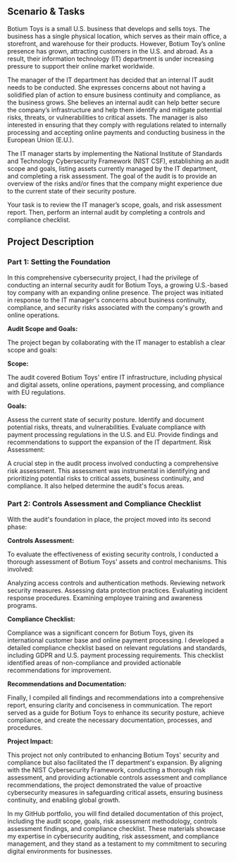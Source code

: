 ## Scenario & Tasks

Botium Toys is a small U.S. business that develops and sells toys. The business has a single physical location, which serves as their main office, a storefront, and warehouse for their products. However, Botium Toy’s online presence has grown, attracting customers in the U.S. and abroad. As a result, their information technology (IT) department is under increasing pressure to support their online market worldwide. 

The manager of the IT department has decided that an internal IT audit needs to be conducted. She expresses concerns about not having a solidified plan of action to ensure business continuity and compliance, as the business grows. She believes an internal audit can help better secure the company’s infrastructure and help them identify and mitigate potential risks, threats, or vulnerabilities to critical assets. The manager is also interested in ensuring that they comply with regulations related to internally processing and accepting online payments and conducting business in the European Union (E.U.).   

The IT manager starts by implementing the National Institute of Standards and Technology Cybersecurity Framework (NIST CSF), establishing an audit scope and goals, listing assets currently managed by the IT department, and completing a risk assessment. The goal of the audit is to provide an overview of the risks and/or fines that the company might experience due to the current state of their security posture.

Your task is to review the IT manager’s scope, goals, and risk assessment report. Then, perform an internal audit by completing a controls and compliance checklist. 

## Project Description

### Part 1: Setting the Foundation

In this comprehensive cybersecurity project, I had the privilege of conducting an internal security audit for Botium Toys, a growing U.S.-based toy company with an expanding online presence. The project was initiated in response to the IT manager's concerns about business continuity, compliance, and security risks associated with the company's growth and online operations.

**Audit Scope and Goals:**

The project began by collaborating with the IT manager to establish a clear scope and goals:

**Scope:** 

The audit covered Botium Toys' entire IT infrastructure, including physical and digital assets, online operations, payment processing, and compliance with EU regulations.

**Goals:**

Assess the current state of security posture.
Identify and document potential risks, threats, and vulnerabilities.
Evaluate compliance with payment processing regulations in the U.S. and EU.
Provide findings and recommendations to support the expansion of the IT department.
Risk Assessment:

A crucial step in the audit process involved conducting a comprehensive risk assessment. This assessment was instrumental in identifying and prioritizing potential risks to critical assets, business continuity, and compliance. It also helped determine the audit's focus areas.

### Part 2: Controls Assessment and Compliance Checklist

With the audit's foundation in place, the project moved into its second phase:

**Controls Assessment:**

To evaluate the effectiveness of existing security controls, I conducted a thorough assessment of Botium Toys' assets and control mechanisms. This involved:

Analyzing access controls and authentication methods.
Reviewing network security measures.
Assessing data protection practices.
Evaluating incident response procedures.
Examining employee training and awareness programs.

**Compliance Checklist:**

Compliance was a significant concern for Botium Toys, given its international customer base and online payment processing. I developed a detailed compliance checklist based on relevant regulations and standards, including GDPR and U.S. payment processing requirements. This checklist identified areas of non-compliance and provided actionable recommendations for improvement.

**Recommendations and Documentation:**

Finally, I compiled all findings and recommendations into a comprehensive report, ensuring clarity and conciseness in communication. The report served as a guide for Botium Toys to enhance its security posture, achieve compliance, and create the necessary documentation, processes, and procedures.

**Project Impact:**

This project not only contributed to enhancing Botium Toys' security and compliance but also facilitated the IT department's expansion. By aligning with the NIST Cybersecurity Framework, conducting a thorough risk assessment, and providing actionable controls assessment and compliance recommendations, the project demonstrated the value of proactive cybersecurity measures in safeguarding critical assets, ensuring business continuity, and enabling global growth.

In my GitHub portfolio, you will find detailed documentation of this project, including the audit scope, goals, risk assessment methodology, controls assessment findings, and compliance checklist. These materials showcase my expertise in cybersecurity auditing, risk assessment, and compliance management, and they stand as a testament to my commitment to securing digital environments for businesses.
